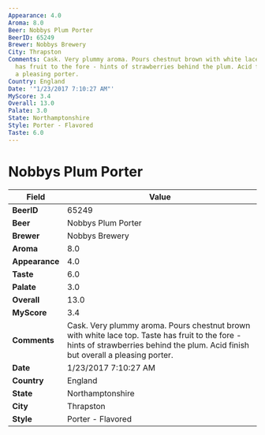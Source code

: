 ```yaml
---
Appearance: 4.0
Aroma: 8.0
Beer: Nobbys Plum Porter
BeerID: 65249
Brewer: Nobbys Brewery
City: Thrapston
Comments: Cask. Very plummy aroma. Pours chestnut brown with white lace top. Taste
  has fruit to the fore - hints of strawberries behind the plum. Acid finish but overall
  a pleasing porter.
Country: England
Date: '"1/23/2017 7:10:27 AM"'
MyScore: 3.4
Overall: 13.0
Palate: 3.0
State: Northamptonshire
Style: Porter - Flavored
Taste: 6.0
---
```


# Nobbys Plum Porter

| Field         | Value |
|---------------|-------|
| **BeerID** | 65249 |
| **Beer** | Nobbys Plum Porter |
| **Brewer** | Nobbys Brewery |
| **Aroma** | 8.0 |
| **Appearance** | 4.0 |
| **Taste** | 6.0 |
| **Palate** | 3.0 |
| **Overall** | 13.0 |
| **MyScore** | 3.4 |
| **Comments** | Cask. Very plummy aroma. Pours chestnut brown with white lace top. Taste has fruit to the fore - hints of strawberries behind the plum. Acid finish but overall a pleasing porter. |
| **Date** | 1/23/2017 7:10:27 AM |
| **Country** | England |
| **State** | Northamptonshire |
| **City** | Thrapston |
| **Style** | Porter - Flavored |
